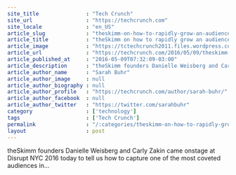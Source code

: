 ```yaml
---
site_title               : "Tech Crunch"
site_url                 : "https://techcrunch.com"
site_locale              : "en_US"
article_slug             : "theskimm-on-how-to-rapidly-grow-an-audience-of-engaged-millennials"
article_title            : "theSkimm on how to rapidly grow an audience of engaged millennials"
article_image            : "https://tctechcrunch2011.files.wordpress.com/2016/05/tcdisrupt_ny16-8809.jpg?w=764&h=400&crop=1"
article_url              : "https://techcrunch.com/2016/05/09/theskimm-on-a-better-way-to-serve-the-news-to-young-professionals/"
article_published_at     : "2016-05-09T07:32:09-03:00"
article_description      : "theSkimm founders Danielle Weisberg and Carly Zakin came onstage at Disrupt NYC 2016 today to tell us how to capture one of the most coveted audiences in..."
article_author_name      : "Sarah Buhr"
article_author_image     : null
article_author_biography : null
article_author_profile   : "https://techcrunch.com/author/sarah-buhr/"
article_author_facebook  : null
article_author_twitter   : "https://twitter.com/sarahbuhr"
category                 : ['technology']
tags                     : ['Tech Crunch']
permalink                : "/:categories/theskimm-on-how-to-rapidly-grow-an-audience-of-engaged-millennials/"
layout                   : post
---
```


theSkimm founders Danielle Weisberg and Carly Zakin came onstage at Disrupt NYC 2016 today to tell us how to capture one of the most coveted audiences in...
